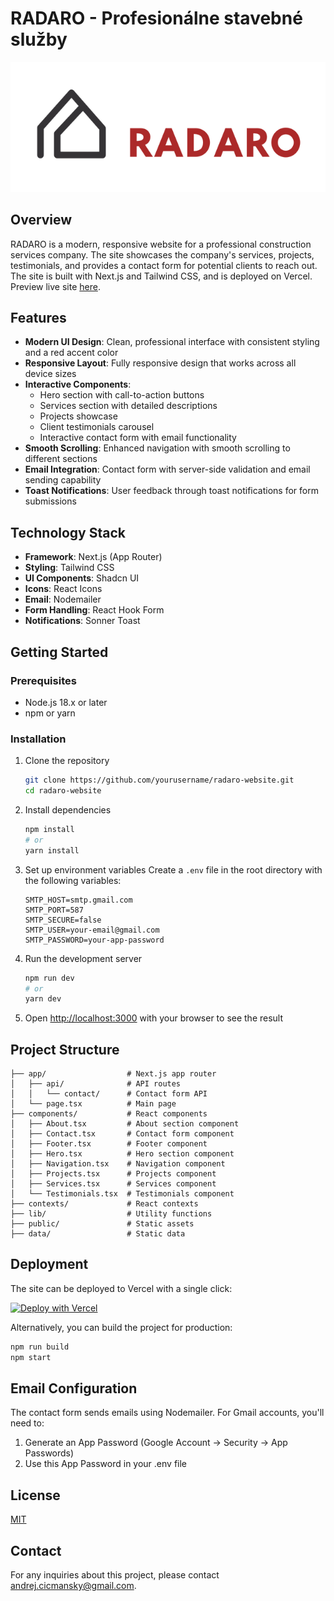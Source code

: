# RADARO - Profesionálne stavebné služby

![RADARO Logo](/public/images/other/Logo.png)

## Overview

RADARO is a modern, responsive website for a professional construction services company. The site showcases the company's services, projects, testimonials, and provides a contact form for potential clients to reach out. The site is built with Next.js and Tailwind CSS, and is deployed on Vercel. Preview live site [here](https://radaro.vercel.app/).

## Features

- **Modern UI Design**: Clean, professional interface with consistent styling and a red accent color
- **Responsive Layout**: Fully responsive design that works across all device sizes
- **Interactive Components**:
  - Hero section with call-to-action buttons
  - Services section with detailed descriptions
  - Projects showcase
  - Client testimonials carousel
  - Interactive contact form with email functionality
- **Smooth Scrolling**: Enhanced navigation with smooth scrolling to different sections
- **Email Integration**: Contact form with server-side validation and email sending capability
- **Toast Notifications**: User feedback through toast notifications for form submissions

## Technology Stack

- **Framework**: Next.js (App Router)
- **Styling**: Tailwind CSS
- **UI Components**: Shadcn UI
- **Icons**: React Icons
- **Email**: Nodemailer
- **Form Handling**: React Hook Form
- **Notifications**: Sonner Toast

## Getting Started

### Prerequisites

- Node.js 18.x or later
- npm or yarn

### Installation

1. Clone the repository
   ```bash
   git clone https://github.com/yourusername/radaro-website.git
   cd radaro-website
   ```

2. Install dependencies
   ```bash
   npm install
   # or
   yarn install
   ```

3. Set up environment variables
   Create a `.env` file in the root directory with the following variables:
   ```
   SMTP_HOST=smtp.gmail.com
   SMTP_PORT=587
   SMTP_SECURE=false
   SMTP_USER=your-email@gmail.com
   SMTP_PASSWORD=your-app-password
   ```

4. Run the development server
   ```bash
   npm run dev
   # or
   yarn dev
   ```

5. Open [http://localhost:3000](http://localhost:3000) with your browser to see the result

## Project Structure

```
├── app/                  # Next.js app router
│   ├── api/              # API routes
│   │   └── contact/      # Contact form API
│   └── page.tsx          # Main page
├── components/           # React components
│   ├── About.tsx         # About section component
│   ├── Contact.tsx       # Contact form component
│   ├── Footer.tsx        # Footer component
│   ├── Hero.tsx          # Hero section component
│   ├── Navigation.tsx    # Navigation component
│   ├── Projects.tsx      # Projects component
│   ├── Services.tsx      # Services component
│   └── Testimonials.tsx  # Testimonials component
├── contexts/             # React contexts
├── lib/                  # Utility functions
├── public/               # Static assets
├── data/                 # Static data
```

## Deployment

The site can be deployed to Vercel with a single click:

[![Deploy with Vercel](https://vercel.com/button)](https://vercel.com/new/clone?repository-url=https%3A%2F%2Fgithub.com%2Fyourusername%2Fradaro-website)

Alternatively, you can build the project for production:

```bash
npm run build
npm start
```

## Email Configuration

The contact form sends emails using Nodemailer. For Gmail accounts, you'll need to:

1. Generate an App Password (Google Account → Security → App Passwords)
2. Use this App Password in your .env file

## License

[MIT](LICENSE)

## Contact

For any inquiries about this project, please contact [andrej.cicmansky@gmail.com](mailto:andrej.cicmansky@gmail.com).
